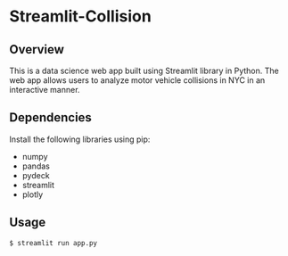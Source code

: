 # Streamlit-Collision
## Overview
This is a data science web app built using Streamlit library in Python. The web app allows users to analyze motor vehicle collisions in NYC in an interactive manner.

## Dependencies
Install the following libraries using pip:
* numpy
* pandas
* pydeck
* streamlit
* plotly

## Usage
``$ streamlit run app.py``
